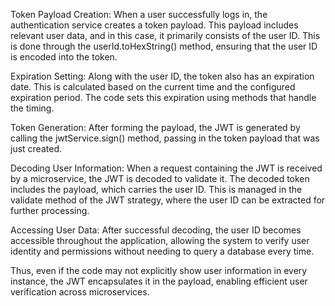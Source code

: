 Token Payload Creation: When a user successfully logs in, the authentication service creates a token payload. This payload includes relevant user data, and in this case, it primarily consists of the user ID. This is done through the userId.toHexString() method, ensuring that the user ID is encoded into the token.

Expiration Setting: Along with the user ID, the token also has an expiration date. This is calculated based on the current time and the configured expiration period. The code sets this expiration using methods that handle the timing.

Token Generation: After forming the payload, the JWT is generated by calling the jwtService.sign() method, passing in the token payload that was just created.

Decoding User Information: When a request containing the JWT is received by a microservice, the JWT is decoded to validate it. The decoded token includes the payload, which carries the user ID. This is managed in the validate method of the JWT strategy, where the user ID can be extracted for further processing.

Accessing User Data: After successful decoding, the user ID becomes accessible throughout the application, allowing the system to verify user identity and permissions without needing to query a database every time.

Thus, even if the code may not explicitly show user information in every instance, the JWT encapsulates it in the payload, enabling efficient user verification across microservices.